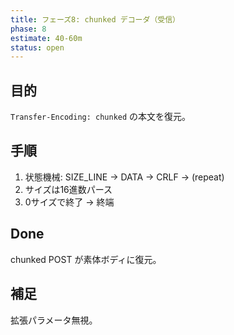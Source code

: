 ```yaml
---
title: フェーズ8: chunked デコーダ（受信）
phase: 8
estimate: 40-60m
status: open
---
```


## 目的
`Transfer-Encoding: chunked` の本文を復元。

## 手順
1. 状態機械: SIZE_LINE -> DATA -> CRLF -> (repeat)
2. サイズは16進数パース
3. 0サイズで終了 -> 終端

## Done
chunked POST が素体ボディに復元。

## 補足
拡張パラメータ無視。
